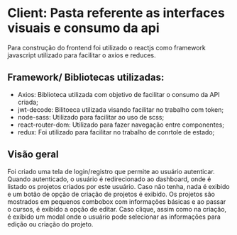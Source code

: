 # Client: Pasta referente as interfaces visuais e consumo da api
Para construção do frontend foi utilizado o reactjs como framework javascript
utilizado para facilitar o axios e reduces.

## Framework/ Bibliotecas utilizadas:
- Axios: Biblioteca utilizada com objetivo de facilitar o consumo da API criada;
- jwt-decode: Bilitoeca utilizada visando facilitar no trabalho com token;
- node-sass: Utilizado para facilitar ao uso de scss;
- react-router-dom: Utilizado para fazer navegação entre componentes;
- redux: Foi utilizado para facilitar no trabalho de conrtole de estado;

## Visão geral
Foi criado uma tela de login/registro que permite ao usuário autenticar. 
Quando autenticado, o usuário é redirecionado ao dashboard, onde é listado os projetos
criados por este usuário. Caso não tenha, nada é exibido e um botão de opção de criação
de projetos é exibido.
Os projetos são mostrados em pequenos combobox com informações básicas e ao passar o cursos,
é exibido a opção  de editar. Caso clique, assim como na criação, é exibido um modal onde o usuário
pode selecionar as informações para edição ou criação do projeto.
